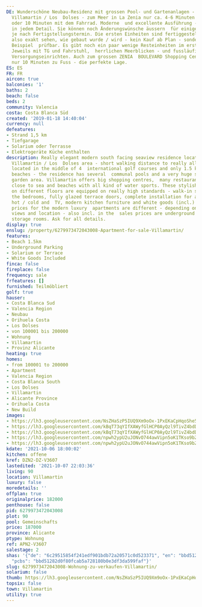 ```yaml
---
DE: Wunderschöne Neubau-Residenz mit grossen Pool- und Gartenanlagen - gelegen in
  Villamartin / Los  Dolses - zum Meer in La Zenia nur ca. 4-6 Minuten per Auto -
  oder 10 Minuten mit dem Fahrrad. Moderne  und excellente Ausführung - top Qualitäten
  in jedem Detail. Sie können noch Änderungswünsche äussern  für einige Detailausführungen,
  je nach Fertigstellungstermin. Die ersten Einheiten sind fertiggestellt - Sie  können
  also exakt sehen, wie gebaut wurde / wird - kein Kauf ab Plan - sondern am konkreten
  Beispiel  prüfbar. Es gibt noch ein paar wenige Resteinheiten im ersten Wohnteil.
  Jeweils mit TG und Fahrstuhl,  herrlichen Meerblicken - und fussläufig zu allen
  Versorgungseinrichten. Auch zum grossen ZENIA  BOULEVARD Shopping Center sind es
  nur 10 Minuten zu Fuss - die perfekte Lage.
ES: ES
FR: FR
aircon: true
balconies: '1'
baths: 2
beach: false
beds: 2
community: Valencia
costa: Costa Blanca Süd
created: '2019-01-18 14:40:04'
currency: null
defeatures:
- Strand 1,5 km
- Tiefgarage
- Solarium oder Terrasse
- Elektrogeräte Küche enthalten
description: Really elegant modern south facing seaview residence located in the famous
  Villamartin / Los  Dolses area - short walking distance to really all needed amenities,
  located in the middle of 4  international golf courses and only 1.5 kms to sea and
  beaches - the residence has several  communal pools and a very huge subtropical
  garden area. Villamartin offers big shopping centres,  many restaurants and is also
  close to sea and beaches with all kind of water sports. These stylish  apartments
  on different floors are equipped on really high standards - walk-in showers, wardrobes  in
  the bedrooms, fully glazed terrace doors, complete installation for air conditioning
  hot / cold and  TV, modern kitchen furniture and white goods (incl.) and more. The
  prices for the modern luxury  apartments are different - depending on size, bedrooms,
  views and location - also incl. in the  sales prices are underground garages and
  storage rooms. Ask for all details.
display: true
enslug: /property/6279973472043008-Apartment-for-sale-Villamartin/
features:
- Beach 1.5km
- Underground Parking
- Solarium or Terrace
- White Goods Included
finca: false
fireplace: false
frequency: sale
frfeatures: []
furnished: Teilmöbliert
golf: true
hauser:
- Costa Blanca Sud
- Valencia Region
- Neubau
- Orihuela Costa
- Los Dolses
- von 100001 bis 200000
- Wohnung
- Villamartin
- Provinz Alicante
heating: true
homes:
- from 100001 to 200000
- Apartment
- Valencia Region
- Costa Blanca South
- Los Dolses
- Villamartin
- Alicante Province
- Orihuela Costa
- New Build
images:
- https://lh3.googleusercontent.com/NsZHaSzP5IUQ9Xm9oOx-1PxEKaCpHqoShe5oEgKNEnzV-8s5IkQQ5mmGeJ5qgT9QoeX7VBRwrWKYdBxFsDrL64DpKGm6oGnHUg=w640-rj-e30-l100
- https://lh3.googleusercontent.com/kBqT73qYIfXAWyfGlHCP0AyQzl9TivZ4bdD9mj0GuIjzsRhnxsVSygDArZ489_Bt7h_LMtdaayo8NpsP9Va6ppVMaob5KNgHSw=w640-rj-e30-l100
- https://lh3.googleusercontent.com/kBqT73qYIfXAWyfGlHCP0AyQzl9TivZ4bdD9mj0GuIjzsRhnxsVSygDArZ489_Bt7h_LMtdaayo8NpsP9Va6ppVMaob5KNgHSw=w640-rj-e30-l100
- https://lh3.googleusercontent.com/npwh2ypU2uJONvO744awVipn5oK1TKso9bZZnCRzWHa88_n3MvvMwG4Gy6XjDrs5U9kNNfDBgcnjDngvejhAxA0bkf6SAsJ3=w640-rj-e30-l100
- https://lh3.googleusercontent.com/npwh2ypU2uJONvO744awVipn5oK1TKso9bZZnCRzWHa88_n3MvvMwG4Gy6XjDrs5U9kNNfDBgcnjDngvejhAxA0bkf6SAsJ3=w640-rj-e30-l100
kdate: '2021-10-06 18:00:02'
kitchen: offene
kref: DZN2-DZ-V3607
lastedited: '2021-10-07 22:03:36'
living: 90
location: Villamartin
luxury: false
moredetails: ''
offplan: true
originalprice: 182000
penthouse: false
pid: 6279973472043008
plot: 90
pool: Gemeinschafts
price: 187000
province: Alicante
ptype: Wohnung
ref: APN2-V3607
salestage: 2
shas: '{"de": "6c29515854f241edf901bdb72a20571c0d523371", "en": "bbd51282d0f80fcab5a728180b0e3df3da599faf",
  "pcbs": "bbd51282d0f80fcab5a728180b0e3df3da599faf"}'
slug: 6279973472043008-Wohnung-zu-verkaufen-Villamartin/
solarium: false
thumb: https://lh3.googleusercontent.com/NsZHaSzP5IUQ9Xm9oOx-1PxEKaCpHqoShe5oEgKNEnzV-8s5IkQQ5mmGeJ5qgT9QoeX7VBRwrWKYdBxFsDrL64DpKGm6oGnHUg=w400-h240-n-rj-e30-l100
topsix: false
town: Villamartin
utility: true
---
```

